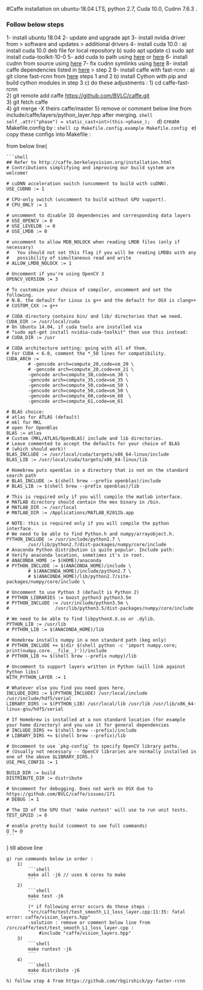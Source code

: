 #Caffe installation on ubuntu-18.04 LTS, python 2.7, Cuda 10.0, Cudnn 7.6.3 .

### Follow below steps

1- install ubuntu 18.04
2- update and upgrade apt
3- install nvidia driver from > software and updates > additional drivers
4- install cuda 10.0 :
	a) install cuda 10.0 deb file for local repository
	b) sudo apt update
	c) sudo apt install cuda-toolkit-10-0
5- add cuda to path using [here](https://www.pugetsystems.com/labs/hpc/How-To-Install-CUDA-10-1-on-Ubuntu-19-04-1405/#System-widealternative) or [here](https://www.howtoforge.com/tutorial/how-to-install-nvidia-cuda-on-ubuntu-1804/)
6- install cudnn from source using [here](https://docs.nvidia.com/deeplearning/sdk/cudnn-install/index.html#installlinux-tar)
7- fix cudnn symlinks using [here](https://askubuntu.com/questions/1025928/why-do-i-get-sbin-ldconfig-real-usr-local-cuda-lib64-libcudnn-so-7-is-not-a)
8- install caffe dependencies listed in [here](https://medium.com/@atinesh/caffe-installation-on-ubuntu-18-04-lts-python-2-7-8e8c388ce51f) > step 2
9- install caffe with fast-rcnn :
	a) git clone fast-rcnn from [here](https://github.com/rbgirshick/py-faster-rcnn) steps 1 and 2
	b) install Cython with pip and build cython modules in step 3
	c) do these adjustments :
		1) cd caffe-fast-rcnn  
		2) git remote add caffe https://github.com/BVLC/caffe.git  
		3) git fetch caffe  
		4) git merge -X theirs caffe/master
		5) remove or comment below line from include/caffe/layers/python_layer.hpp after merging.
			```shell
			self_.attr("phase") = static_cast<int>(this->phase_); 
			```
	d) create Makefile.config by : 
		```shell
		cp Makefile.config.example Makefile.config
		```
	e) copy these configs into Makefile :

from below line{

	```shell
	## Refer to http://caffe.berkeleyvision.org/installation.html
	# Contributions simplifying and improving our build system are welcome!

	# cuDNN acceleration switch (uncomment to build with cuDNN).
	USE_CUDNN := 1

	# CPU-only switch (uncomment to build without GPU support).
	# CPU_ONLY := 1

	# uncomment to disable IO dependencies and corresponding data layers
	# USE_OPENCV := 0
	# USE_LEVELDB := 0
	# USE_LMDB := 0

	# uncomment to allow MDB_NOLOCK when reading LMDB files (only if necessary)
	#	You should not set this flag if you will be reading LMDBs with any
	#	possibility of simultaneous read and write
	# ALLOW_LMDB_NOLOCK := 1

	# Uncomment if you're using OpenCV 3
	OPENCV_VERSION := 3

	# To customize your choice of compiler, uncomment and set the following.
	# N.B. the default for Linux is g++ and the default for OSX is clang++
	# CUSTOM_CXX := g++

	# CUDA directory contains bin/ and lib/ directories that we need.
	CUDA_DIR := /usr/local/cuda
	# On Ubuntu 14.04, if cuda tools are installed via
	# "sudo apt-get install nvidia-cuda-toolkit" then use this instead:
	# CUDA_DIR := /usr

	# CUDA architecture setting: going with all of them.
	# For CUDA < 6.0, comment the *_50 lines for compatibility.
	CUDA_ARCH := 
			# -gencode arch=compute_20,code=sm_20 \
			# -gencode arch=compute_20,code=sm_21 \
			-gencode arch=compute_30,code=sm_30 \
			-gencode arch=compute_35,code=sm_35 \
			-gencode arch=compute_50,code=sm_50 \
			-gencode arch=compute_50,code=sm_50 \
			-gencode arch=compute_60,code=sm_60  \
			-gencode arch=compute_61,code=sm_61 

	# BLAS choice:
	# atlas for ATLAS (default)
	# mkl for MKL
	# open for OpenBlas
	BLAS := atlas
	# Custom (MKL/ATLAS/OpenBLAS) include and lib directories.
	# Leave commented to accept the defaults for your choice of BLAS
	# (which should work)!
	BLAS_INCLUDE := /usr/local/cuda/targets/x86_64-linux/include
	BLAS_LIB := /usr/local/cuda/targets/x86_64-linux/lib

	# Homebrew puts openblas in a directory that is not on the standard search path
	# BLAS_INCLUDE := $(shell brew --prefix openblas)/include
	# BLAS_LIB := $(shell brew --prefix openblas)/lib

	# This is required only if you will compile the matlab interface.
	# MATLAB directory should contain the mex binary in /bin.
	# MATLAB_DIR := /usr/local
	# MATLAB_DIR := /Applications/MATLAB_R2012b.app

	# NOTE: this is required only if you will compile the python interface.
	# We need to be able to find Python.h and numpy/arrayobject.h.
	PYTHON_INCLUDE := /usr/include/python2.7 \
			/usr/lib/python2.7/dist-packages/numpy/core/include
	# Anaconda Python distribution is quite popular. Include path:
	# Verify anaconda location, sometimes it's in root.
	# ANACONDA_HOME := $(HOME)/anaconda
	# PYTHON_INCLUDE := $(ANACONDA_HOME)/include \
			# $(ANACONDA_HOME)/include/python2.7 \
			# $(ANACONDA_HOME)/lib/python2.7/site-packages/numpy/core/include \

	# Uncomment to use Python 3 (default is Python 2)
	# PYTHON_LIBRARIES := boost_python3 python3.5m
	# PYTHON_INCLUDE := /usr/include/python3.5m \
	#                 /usr/lib/python3.5/dist-packages/numpy/core/include

	# We need to be able to find libpythonX.X.so or .dylib.
	PYTHON_LIB := /usr/lib
	# PYTHON_LIB := $(ANACONDA_HOME)/lib

	# Homebrew installs numpy in a non standard path (keg only)
	# PYTHON_INCLUDE += $(dir $(shell python -c 'import numpy.core; print(numpy.core.__file__)'))/include
	# PYTHON_LIB += $(shell brew --prefix numpy)/lib

	# Uncomment to support layers written in Python (will link against Python libs)
	WITH_PYTHON_LAYER := 1

	# Whatever else you find you need goes here.
	INCLUDE_DIRS := $(PYTHON_INCLUDE) /usr/local/include /usr/include/hdf5/serial
	LIBRARY_DIRS := $(PYTHON_LIB) /usr/local/lib /usr/lib /usr/lib/x86_64-linux-gnu/hdf5/serial

	# If Homebrew is installed at a non standard location (for example your home directory) and you use it for general dependencies
	# INCLUDE_DIRS += $(shell brew --prefix)/include
	# LIBRARY_DIRS += $(shell brew --prefix)/lib

	# Uncomment to use `pkg-config` to specify OpenCV library paths.
	# (Usually not necessary -- OpenCV libraries are normally installed in one of the above $LIBRARY_DIRS.)
	USE_PKG_CONFIG := 1

	BUILD_DIR := build
	DISTRIBUTE_DIR := distribute

	# Uncomment for debugging. Does not work on OSX due to https://github.com/BVLC/caffe/issues/171
	# DEBUG := 1

	# The ID of the GPU that 'make runtest' will use to run unit tests.
	TEST_GPUID := 0

	# enable pretty build (comment to see full commands)
	Q ?= @
	```

} till above line

	g) run commands below in order :
		1) 
			```shell
			make all -j6 // uses 6 cores to make
			```
		2) 
			```shell
			make test -j6
			```
			(* if following error occurs do these steps :
			"src/caffe/test/test_smooth_L1_loss_layer.cpp:11:35: fatal error: caffe/vision_layers.hpp"   
			-solution : remove or comment below line from /src/caffe/test/test_smooth_L1_loss_layer.cpp :
				#include "caffe/vision_layers.hpp"
		3) 
			```shell
			make runtest -j6
			```
		4) 
			```shell
			make distribute -j6
			```
	h) follow step 4 from https://github.com/rbgirshick/py-faster-rcnn
